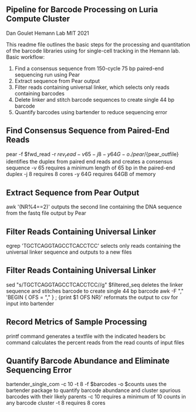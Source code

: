 ## Pipeline for Barcode Processing on Luria Compute Cluster ##
Dan Goulet Hemann Lab MIT 2021

This readme file outlines the basic steps for the processing and quantitation of the barcode libraries using for single-cell tracking in the Hemann lab.
Basic workflow:
1) Find a consensus sequence from 150-cycle 75 bp paired-end sequencing run using Pear
2) Extract sequence from Pear output
3) Filter reads containing universal linker, which selects only reads containing barcodes
4) Delete linker and stitch barcode sequences to create single 44 bp barcode
5) Quantify barcodes using bartender to reduce sequencing error

## Find Consensus Sequence from Paired-End Reads ##
pear -f $fwd_read -r $rev_read -v 65 -j 8 -y 64G -o ./pear/${pear_outfile} identifies the duplex from paired end reads and creates a consensus sequence
-v 65 requires a minimum length of 65 bp in the paired-end duplex
-j 8 requires 8 cores
-y 64G requires 64GB of memory

## Extract Sequence from Pear Output ##
awk '(NR%4==2)' outputs the second line containing the DNA sequence from the fastq file output by Pear

## Filter Reads Containing Universal Linker ##
egrep 'TGCTCAGGTAGCCTCACCTCC' selects only reads containing the universal linker sequence and outputs to a new files

## Filter Reads Containing Universal Linker ##
sed "s/TGCTCAGGTAGCCTCACCTCC//g" $filtered_seq deletes the linker sequence and stitches barcode to create single 44 bp barcode
awk -F "," 'BEGIN { OFS = "," } ; {print $1 OFS NR}' reformats the output to csv for input into bartender

## Record Metrics of Sample Processing ##
printf command generates a textfile with the indicated headers
bc command calculates the percent reads from the read counts of input files

## Quantify Barcode Abundance and Eliminate Sequencing Error ##
bartender_single_com -c 10 -t 8 -f $barcodes -o $counts uses the bartender package to quantify barcode abundance and cluster spurious barcodes with their likely parents
-c 10 requires a minimum of 10 counts in any barcode cluster
-t 8 requires 8 cores 
